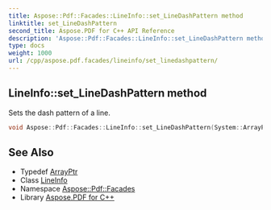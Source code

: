 ```yaml
---
title: Aspose::Pdf::Facades::LineInfo::set_LineDashPattern method
linktitle: set_LineDashPattern
second_title: Aspose.PDF for C++ API Reference
description: 'Aspose::Pdf::Facades::LineInfo::set_LineDashPattern method. Sets the dash pattern of a line in C++.'
type: docs
weight: 1000
url: /cpp/aspose.pdf.facades/lineinfo/set_linedashpattern/
---
```

## LineInfo::set_LineDashPattern method


Sets the dash pattern of a line.

```cpp
void Aspose::Pdf::Facades::LineInfo::set_LineDashPattern(System::ArrayPtr<int32_t> value)
```

## See Also

* Typedef [ArrayPtr](../../../system/arrayptr/)
* Class [LineInfo](../)
* Namespace [Aspose::Pdf::Facades](../../)
* Library [Aspose.PDF for C++](../../../)
